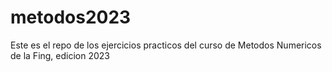 # metodos2023

Este es el repo de los ejercicios practicos del curso de Metodos Numericos de la Fing, edicion 2023